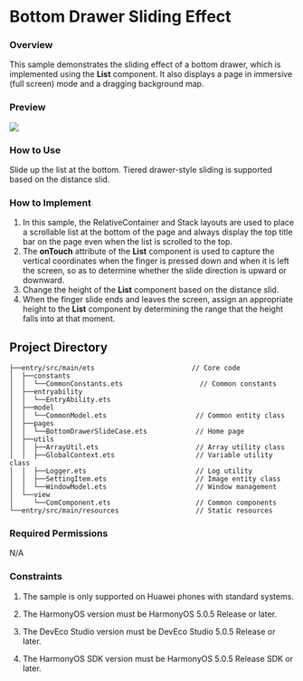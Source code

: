 # Bottom Drawer Sliding Effect

### Overview

This sample demonstrates the sliding effect of a bottom drawer, which is implemented using the **List** component. It also displays a page in immersive (full screen) mode and a dragging background map.

### Preview

![](screenshots/device/BottomDrawerSlideCase_EN.gif)

### How to Use

Slide up the list at the bottom. Tiered drawer-style sliding is supported based on the distance slid.

### How to Implement

1. In this sample, the RelativeContainer and Stack layouts are used to place a scrollable list at the bottom of the page and always display the top title bar on the page even when the list is scrolled to the top.
2. The **onTouch** attribute of the **List** component is used to capture the vertical coordinates when the finger is pressed down and when it is left the screen, so as to determine whether the slide direction is upward or downward.
3. Change the height of the **List** component based on the distance slid.
4. When the finger slide ends and leaves the screen, assign an appropriate height to the **List** component by determining the range that the height falls into at that moment.

## Project Directory

```
├──entry/src/main/ets                        // Core code
│  ├──constants
│  │  └──CommonConstants.ets                   // Common constants
│  ├──entryability
│  │  └──EntryAbility.ets       
│  ├──model
│  │  └──CommonModel.ets                      // Common entity class      
│  ├──pages
│  │  └──BottomDrawerSlideCase.ets            // Home page    
│  ├──utils
│  │  ├──ArrayUtil.ets                        // Array utility class
│  │  ├──GlobalContext.ets                    // Variable utility class
│  │  ├──Logger.ets                           // Log utility
│  │  ├──SettingItem.ets                      // Image entity class
│  │  └──WindowModel.ets                      // Window management
│  └──view
│     └──ComComponent.ets                     // Common components
└──entry/src/main/resources                   // Static resources
```


### Required Permissions

N/A

### Constraints

1. The sample is only supported on Huawei phones with standard systems.

2. The HarmonyOS version must be HarmonyOS 5.0.5 Release or later.

3. The DevEco Studio version must be DevEco Studio 5.0.5 Release or later.

4. The HarmonyOS SDK version must be HarmonyOS 5.0.5 Release SDK or later.

